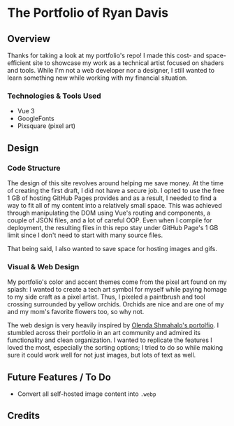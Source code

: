# The Portfolio of Ryan Davis

## Overview
Thanks for taking a look at my portfolio's repo! I made this cost- and space-efficient site to showcase my work as a technical artist focused on shaders and tools.
While I'm not a web developer nor a designer, I still wanted to learn something new while working with my financial situation.

### Technologies & Tools Used
- Vue 3
- GoogleFonts
- Pixsquare (pixel art)


## Design
### Code Structure
The design of this site revolves around helping me save money. At the time of creating the first draft, I did not have a secure job. I opted to use the free 1 GB of hosting GitHub Pages provides and as a result, I needed to find a way to fit all of my content into a relatively small space. This was achieved through manipulating the DOM using Vue's routing and components, a couple of JSON files, and a lot of careful OOP. Even when I compile for deployment, the resulting files in this repo stay under GitHub Page's 1 GB limit since I don't need to start with many source files.

That being said, I also wanted to save space for hosting images and gifs.

### Visual & Web Design
My portfolio's color and accent themes come from the pixel art found on my splash: I wanted to create a tech art symbol for myself while paying homage to my side craft as a pixel artist. Thus, I pixeled a paintbrush and tool crossing surrounded by yellow orchids. Orchids are nice and are one of my and my mom's favorite flowers too, so why not.

The web design is very heavily inspired by [Olenda Shmahalo's portolfio](https://www.olenashmahalo.com/). I stumbled across their portfolio in an art community and admired its functionality and clean organization. I wanted to replicate the features I loved the most, especially the sorting options; I tried to do so while making sure it could work well for not just images, but lots of text as well.


## Future Features / To Do
- Convert all self-hosted image content into `.webp`


## Credits
